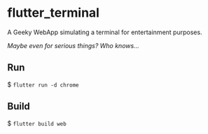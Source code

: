 # flutter_terminal

A Geeky WebApp simulating a terminal for entertainment purposes.

_Maybe even for serious things? Who knows..._

## Run

$ `flutter run -d chrome`

## Build

$ `flutter build web`
